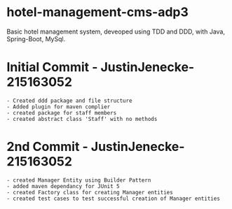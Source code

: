 # hotel-management-cms-adp3
Basic hotel management system, deveoped using TDD and DDD, with Java, Spring-Boot,  MySql.

# Initial Commit - JustinJenecke-215163052

    - Created ddd package and file structure
    - Added plugin for maven complier
    - created package for staff members
    - created abstract class 'Staff' with no methods
    
# 2nd Commit - JustinJenecke-215163052 

    - created Manager Entity using Builder Pattern
    - added maven dependancy for JUnit 5
    - created Factory class for creating Manager entities
    - created test cases to test successful creation of Manager entities

